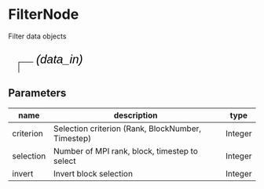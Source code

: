 
# FilterNode
Filter data objects

<svg width="2040.0" height="210" >
<style>.text { font: normal 24.0px sans-serif;}tspan{ font: italic 24.0px sans-serif;}.moduleName{ font: italic 30px sans-serif;}</style>
<rect x="0" y="60" width="204.0" height="90" rx="5" ry="5" style="fill:#64c8c8ff;" />
<rect x="6.0" y="60" width="30" height="30" rx="0" ry="0" style="fill:#c81e1eff;" >
<title>data_in</title></rect>
<rect x="21.0" y="30" width="1.0" height="30" rx="0" ry="0" style="fill:#000000;" />
<rect x="21.0" y="30" width="30" height="1.0" rx="0" ry="0" style="fill:#000000;" />
<text x="57.0" y="33.0" class="text" ><tspan> (data_in)</tspan></text>
<rect x="6.0" y="120" width="30" height="30" rx="0" ry="0" style="fill:#c8c81eff;" >
<title>data_out</title></rect>
<rect x="21.0" y="150" width="1.0" height="30" rx="0" ry="0" style="fill:#000000;" />
<rect x="21.0" y="180" width="30" height="1.0" rx="0" ry="0" style="fill:#000000;" />
<text x="57.0" y="183.0" class="text" ><tspan> (data_out)</tspan></text>
<text x="6.0" y="115.5" class="moduleName" >FilterNode</text></svg>

## Parameters
|name|description|type|
|-|-|-|
|criterion|Selection criterion (Rank, BlockNumber, Timestep)|Integer|
|selection|Number of MPI rank, block, timestep to select|Integer|
|invert|Invert block selection|Integer|
